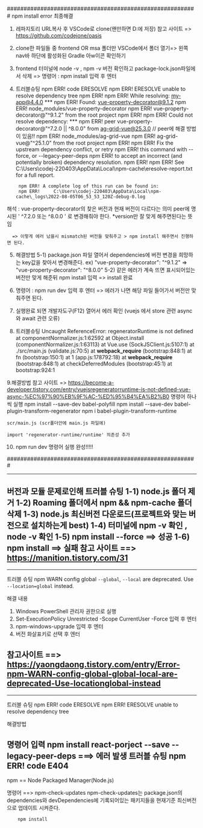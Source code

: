 #########################################################
npm install error 최종해결


1. 레파지토리 URL복사 후 VSCode로 clone(왠만하면 D:에 저장)
참고 사이트 => https://github.com/codejone/oasis

2. clone한 파일들 중 frontend OR msa 폴더만 VSCode에서 폴더 열기=> 왼쪽 nav바 하단에 활성화된 Gradle 아w이콘 확인하기

3. frontend 터미널에 node -v , npm -v 버전 확인하고 package-lock.json파일에서 삭제 => 명령어 : npm install 입력 후 엔터

4. 트러블슈팅 
		npm ERR! code ERESOLVE
		npm ERR! ERESOLVE unable to resolve dependency tree
		npm ERR!
		npm ERR! While resolving: my-app@4.4.0
	***	npm ERR! Found: vue-property-decorator@9.1.2
		npm ERR! node_modules/vue-property-decorator
		npm ERR!   vue-property-decorator@"^9.1.2" from the root project
		npm ERR!
		npm ERR! Could not resolve dependency:
	***	npm ERR! peer vue-property-decorator@"^7.2.0 || ^8.0.0" from ag-grid-vue@25.3.0 // peer에 해결 방법이 있음!!
		npm ERR! node_modules/ag-grid-vue
		npm ERR!   ag-grid-vue@"^25.1.0" from the root project
		npm ERR!
		npm ERR! Fix the upstream dependency conflict, or retry
		npm ERR! this command with --force, or --legacy-peer-deps
		npm ERR! to accept an incorrect (and potentially broken) dependency resolution.
		npm ERR!
		npm ERR! See C:\Users\codej-220403\AppData\Local\npm-cache\eresolve-report.txt for a full report.

		npm ERR! A complete log of this run can be found in:
		npm ERR!     C:\Users\codej-220403\AppData\Local\npm-cache\_logs\2022-08-05T06_53_53_120Z-debug-0.log
	

해석 : vue-property-decorator의 찾은 버전과 현재 버전이 다르다는 의미 peer에 명시된 ' ^7.2.0 또는 ^8.0.0 ' 로 변경해줘야 한다.
	  *version만 잘 맞게 해주면된다는 뜻임
	  
	  => 이렇게 에러 났을시 mismatch된 버전들 맞춰주고 > npm install 해주면서 진행하면 된다.

5. 해결방법
	5-1) package.json 파일 열어서 dependencies에 버전 변경을 희망하는 key값을 찾아서 변경해준다. ex) "vue-property-decorator": "^9.1.2"  => "vue-property-decorator": "^8.0.0"
	5-2) 같은 에러가 계속 뜨면 표시되어있는 버전만 맞게 해준뒤 npm install 입력 => install 완료
	
6. 명령어 : npm run dev 입력 후 엔터 => 에러가 나면 해당 파일 들어가서 버전만 맞춰주면 된다.

7. 실행완료 되면 개발자도구(F12) 열어서 에러 확인 (vuejs 에서 store 관련 async 와 await 관련 오류)

8. 트러블슈팅
	Uncaught ReferenceError: regeneratorRuntime is not defined
    at componentNormalizer.js:1:62592
    at Object.install (componentNormalizer.js:1:63113)
    at Vue.use (SockJSClient.js:5107:1)
    at ./src/main.js (validate.js:70:5)
    at __webpack_require__ (bootstrap:848:1)
    at fn (bootstrap:150:1)
    at 1 (app.js:178792:18)
    at __webpack_require__ (bootstrap:848:1)
    at checkDeferredModules (bootstrap:45:1)
    at bootstrap:924:1
	
9.해결방법
참고 사이트 => https://become-a-developer.tistory.com/entry/vuejsregeneratorruntime-is-not-defined-vue-async-%EC%97%90%EB%9F%AC-%ED%95%B4%EA%B2%B0
	명령어 하나씩 실행
	npm install --save-dev babel-polyfill
	npm install --save-dev babel-plugin-transform-regenerator
	npm i babel-plugin-transform-runtime
		
	scr/main.js (scr폴더안에 main.js 파일에) 
	
	import 'regenerator-runtime/runtime' 의존성 추가
	
10. npm run dev 명령어 실행 완성!!!!!
	
#########################################################



---------------------------------------------------------
버전과 모듈 문제로인해 트러블 슈팅
	1-1) node.js 폴더 제거
	1-2) Roaming 폴더에서 npm && npm-cache 폴더 삭제
	1-3) node.js 최신버전 다운로드(프로젝트와 맞는 버전으로 설치하는게 best)
	1-4) 터미널에 npm -v 확인 , node -v 확인
	1-5) npm install --force ==> 성공
	1-6) npm install ==> 실패
참고 사이트 ==> https://manition.tistory.com/31
---------------------------------------------------------


---------------------------------------------------------
트러블 슈팅
npm WARN config global `--global`, `--local` are deprecated. Use `--location=global` instead.

해결 내용
1. Windows PowerShell 관리자 권한으로 실행
2. Set-ExecutionPolicy Unrestricted -Scope CurrentUser -Force 입력 후 엔터
3. npm-windows-upgrade 입력 후 엔터
4. 버전 화살표키로 선택 후 엔터

참고사이트 ==> https://yaongdaong.tistory.com/entry/Error-npm-WARN-config-global-global-local-are-deprecated-Use-locationglobal-instead
---------------------------------------------------------


---------------------------------------------------------
트러블 슈팅
npm ERR! code ERESOLVE
npm ERR! ERESOLVE unable to resolve dependency tree

해결방법

명령어 입력
npm install react-porject --save --legacy-peer-deps
===> 에러 발생
트러블 슈팅
npm ERR! code E404
---------------------------------------------------------


npm == Node Packaged Manager(Node.js)


명령어 ==> npm-check-updates
		npm-check-updates는 package.json의 dependencies와 devDependencies에 기록되어있는 패키지들을
		현재기준 최신버전으로 업데이트 시켜준다.
		
		npm install
		
		